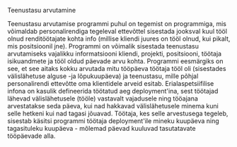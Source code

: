 Teenustasu arvutamine

Teenustasu arvutamise programmi puhul on tegemist on programmiga, mis võimaldab personalirendiga tegeleval ettevõttel sisestada jooksval kuul tööl olnud renditöötajate kohta info (millise kliendi juures on tööl olnud, kui pikalt, mis positsioonil jne).
Programmi on võimalik sisestada teenustasu arvutamiseks vajalikku informatsiooni kliendi, projekti, positsiooni, töötaja isikuandmete ja tööl oldud päevade arvu kohta.
Programmi eesmärgiks on see, et see aitaks kokku arvutada mitu tööpäeva töötaja tööl oli (sisestades välislähetuse alguse -ja lõpukuupäeva) ja teenustasu, mille põhjal personalirendi ettevõtte oma klientidele arveid esitab. 
Erialaspetsiifilise infona on kasulik defineerida töötatud aeg deployment'ina, sest töötajad lähevad välislähetusele (tööle) vastavalt vajadusele ning tööajana arvestatakse seda päeva, kui nad hakkavad välislähetusele minema kuni selle hetkeni kui nad tagasi jõuavad. Töötaja, kes selle arvestusega tegeleb, sisestab käsitsi programmi töötaja deployment'ile mineku kuupäeva ning tagasituleku kuupäeva - mõlemad päevad kuuluvad tasutatavate tööpäevade alla. 
